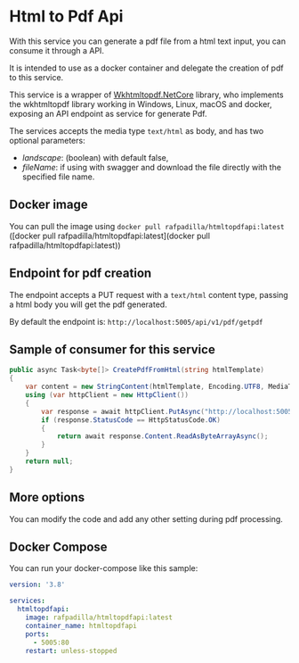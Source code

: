 # Html to Pdf Api
With this service you can generate a pdf file from a html text input, you can consume it through a API.

It is intended to use as a docker container and delegate the creation of pdf to this service.

This service is a wrapper of [Wkhtmltopdf.NetCore](https://github.com/fpanaccia/Wkhtmltopdf.NetCore) library, who implements the wkhtmltopdf library 
working in Windows, Linux, macOS and docker, exposing an API endpoint as service for generate Pdf.

The services accepts the media type `text/html` as body, and has two optional parameters:
- *landscape*: (boolean) with default false,
- *fileName*: if using with swagger and download the file directly with the specified file name.

## Docker image
You can pull the image using `docker pull rafpadilla/htmltopdfapi:latest` ([docker pull rafpadilla/htmltopdfapi:latest](docker pull rafpadilla/htmltopdfapi:latest))

## Endpoint for pdf creation
The endpoint accepts a PUT request with a `text/html` content type, passing a html body you will get the pdf generated.

By default the endpoint is: `http://localhost:5005/api/v1/pdf/getpdf`

## Sample of consumer for this service

```c#
public async Task<byte[]> CreatePdfFromHtml(string htmlTemplate)
{
    var content = new StringContent(htmlTemplate, Encoding.UTF8, MediaTypeNames.Text.Html);
    using (var httpClient = new HttpClient())
    {
        var response = await httpClient.PutAsync("http://localhost:5005/api/v1/pdf/getpdf", content);
        if (response.StatusCode == HttpStatusCode.OK)
        {
            return await response.Content.ReadAsByteArrayAsync();
        }
    }
    return null;
}
```

## More options
You can modify the code and add any other setting during pdf processing.

## Docker Compose
You can run your docker-compose like this sample:

```yaml
version: '3.8'

services:
  htmltopdfapi:
    image: rafpadilla/htmltopdfapi:latest
    container_name: htmltopdfapi
    ports:
      - 5005:80
    restart: unless-stopped
```